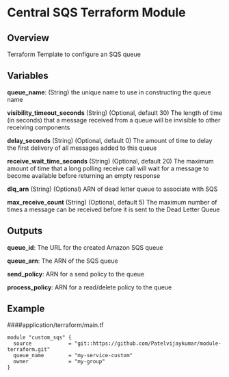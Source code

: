 # Central SQS Terraform Module


## Overview

Terraform Template to configure an SQS queue

## Variables

**queue_name**: (String) the unique name to use in constructing the queue name

**visibility_timeout_seconds** (String) (Optional, default 30) The length of time (in seconds) that a message received from a queue will be invisible to other receiving components

**delay_seconds** (String) (Optional, default 0) The amount of time to delay the first delivery of all messages added to this queue

**receive_wait_time_seconds** (String) (Optional, default 20) The maximum amount of time that a long polling receive call will wait for a message to become available before returning an empty response

**dlq_arn** (String) (Optional)  ARN of dead letter queue to associate with SQS

**max_receive_count** (String) (Optional, default 5) The maximum number of times a message can be received before it is sent to the Dead Letter Queue



## Outputs

**queue_id**: The URL for the created Amazon SQS queue

**queue_arn**: The ARN of the SQS queue

**send_policy**: ARN for a send policy to the queue

**process_policy**: ARN for a read/delete policy to the queue


## Example

####application/terraform/main.tf

~~~~
module "custom_sqs" {
  source            = "git::https://github.com/Patelvijaykumar/module-terraform.git"
  queue_name        = "my-service-custom"
  owner             = "my-group"
}
~~~~
